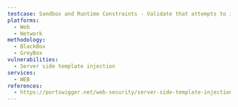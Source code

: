 ```yaml
---
testcase: Sandbox and Runtime Constraints - Validate that attempts to import or reference dangerous modules (e.g., Python’s os, Java’s java.lang.Runtime) are forbidden at compile or render time. Web (HTTP/HTTPS) service
platforms: 
  - Web
  - Network
methodology: 
  - BlackBox
  - GreyBox
vulnerabilities:
  - Server side template injection
services:
  - WEB
references:
  - https://portswigger.net/web-security/server-side-template-injection
---
```

